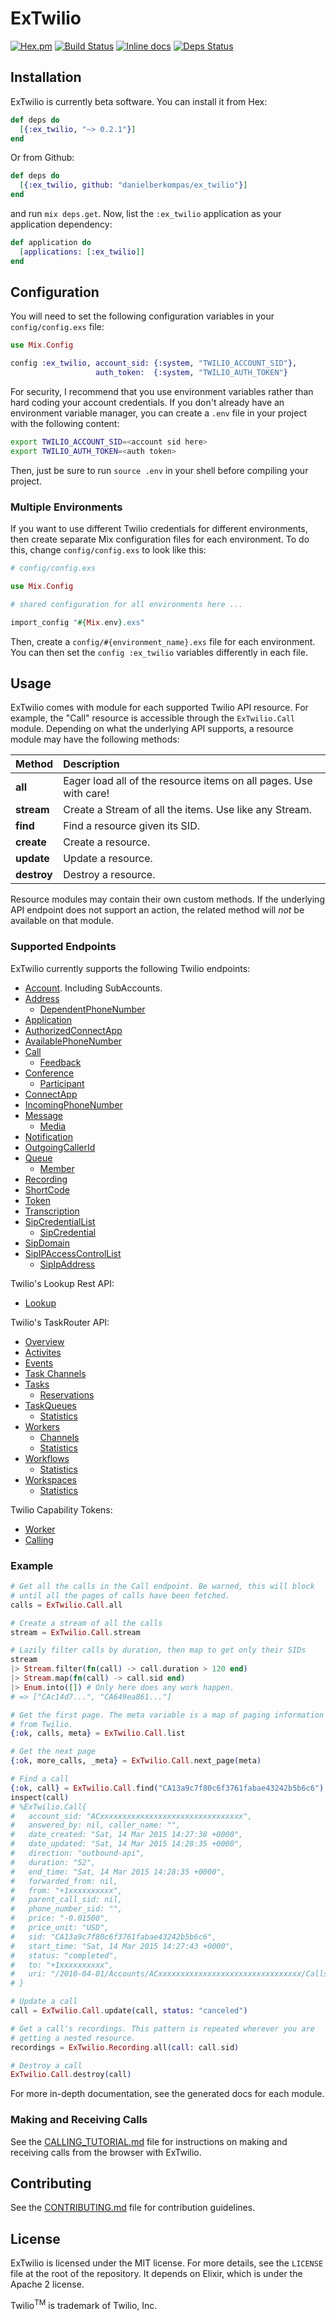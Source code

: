 ExTwilio
========
[![Hex.pm](https://img.shields.io/hexpm/v/ex_twilio.svg)](https://hex.pm/packages/ex_twilio)
[![Build Status](https://travis-ci.org/danielberkompas/ex_twilio.svg?branch=master)](https://travis-ci.org/danielberkompas/ex_twilio)
[![Inline docs](http://inch-ci.org/github/danielberkompas/ex_twilio.svg?branch=master)](http://inch-ci.org/github/danielberkompas/ex_twilio)
[![Deps Status](https://beta.hexfaktor.org/badge/all/github/danielberkompas/ex_twilio.svg)](https://beta.hexfaktor.org/github/danielberkompas/ex_twilio)

## Installation

ExTwilio is currently beta software. You can install it from Hex:

```elixir
def deps do
  [{:ex_twilio, "~> 0.2.1"}]
end
```

Or from Github:

```elixir
def deps do
  [{:ex_twilio, github: "danielberkompas/ex_twilio"}]
end
```

and run `mix deps.get`. Now, list the `:ex_twilio` application as your application dependency:

```elixir
def application do
  [applications: [:ex_twilio]]
end
```

## Configuration

You will need to set the following configuration variables in your
`config/config.exs` file:

```elixir
use Mix.Config

config :ex_twilio, account_sid: {:system, "TWILIO_ACCOUNT_SID"},
                   auth_token:  {:system, "TWILIO_AUTH_TOKEN"}
```

For security, I recommend that you use environment variables rather than hard
coding your account credentials. If you don't already have an environment
variable manager, you can create a `.env` file in your project with the
following content:

```bash
export TWILIO_ACCOUNT_SID=<account sid here>
export TWILIO_AUTH_TOKEN=<auth token>
```

Then, just be sure to run `source .env` in your shell before compiling your
project.

### Multiple Environments
If you want to use different Twilio credentials for different environments, then
create separate Mix configuration files for each environment. To do this, change
`config/config.exs` to look like this:

```elixir
# config/config.exs

use Mix.Config

# shared configuration for all environments here ...

import_config "#{Mix.env}.exs"
```

Then, create a `config/#{environment_name}.exs` file for each environment. You
can then set the `config :ex_twilio` variables differently in each file.

## Usage

ExTwilio comes with module for each supported Twilio API resource. For example,
the "Call" resource is accessible through the `ExTwilio.Call` module. Depending
on what the underlying API supports, a resource module may have the following
methods:

| Method      | Description                                                       |
|:------------|:------------------------------------------------------------------|
| **all**     | Eager load all of the resource items on all pages. Use with care! |
| **stream**  | Create a Stream of all the items. Use like any Stream.            |
| **find**    | Find a resource given its SID.                                    |
| **create**  | Create a resource.                                                |
| **update**  | Update a resource.                                                |
| **destroy** | Destroy a resource.                                               |

Resource modules may contain their own custom methods. If the underlying API
endpoint does not support an action, the related method will _not_ be available
on that module.

### Supported Endpoints

ExTwilio currently supports the following Twilio endpoints:

- [Account](https://www.twilio.com/docs/api/2010-04-01/rest/account). Including SubAccounts.
- [Address](https://www.twilio.com/docs/api/2010-04-01/rest/addresses)
    - [DependentPhoneNumber](https://www.twilio.com/docs/api/2010-04-01/rest/addresses#instance-subresources)
- [Application](https://www.twilio.com/docs/api/2010-04-01/rest/applications)
- [AuthorizedConnectApp](https://www.twilio.com/docs/api/2010-04-01/rest/authorized-connect-apps)
- [AvailablePhoneNumber](https://www.twilio.com/docs/api/2010-04-01/rest/available-phone-numbers)
- [Call](https://www.twilio.com/docs/api/2010-04-01/rest/call)
    - [Feedback](https://www.twilio.com/docs/api/2010-04-01/rest/call-feedback)
- [Conference](https://www.twilio.com/docs/api/2010-04-01/rest/conference)
    - [Participant](https://www.twilio.com/docs/api/2010-04-01/rest/participant)
- [ConnectApp](https://www.twilio.com/docs/api/2010-04-01/rest/connect-apps)
- [IncomingPhoneNumber](https://www.twilio.com/docs/api/2010-04-01/rest/incoming-phone-numbers)
- [Message](https://www.twilio.com/docs/api/2010-04-01/rest/message)
    - [Media](https://www.twilio.com/docs/api/2010-04-01/rest/media)
- [Notification](https://www.twilio.com/docs/api/notifications/rest)
- [OutgoingCallerId](https://www.twilio.com/docs/api/2010-04-01/rest/outgoing-caller-ids)
- [Queue](https://www.twilio.com/docs/api/2010-04-01/rest/queue)
    - [Member](https://www.twilio.com/docs/api/2010-04-01/rest/member)
- [Recording](https://www.twilio.com/docs/api/2010-04-01/rest/recording)
- [ShortCode](https://www.twilio.com/docs/api/2010-04-01/rest/short-codes)
- [Token](https://www.twilio.com/docs/api/2010-04-01/rest/token)
- [Transcription](https://www.twilio.com/docs/api/2010-04-01/rest/transcription)
- [SipCredentialList](https://www.twilio.com/docs/api/2010-04-01/rest/credential-list)
    - [SipCredential](https://www.twilio.com/docs/api/rest/credential-list#subresources)
- [SipDomain](https://www.twilio.com/docs/api/2010-04-01/rest/domain)
- [SipIPAccessControlList](https://www.twilio.com/docs/api/2010-04-01/rest/ip-access-control-list)
    - [SipIpAddress](https://www.twilio.com/docs/api/rest/ip-access-control-list#subresources)

Twilio's Lookup Rest API:

- [Lookup](https://www.twilio.com/docs/api/lookups)

Twilio's TaskRouter API:

- [Overview](https://www.twilio.com/docs/api/taskrouter/rest-api)
- [Activites](https://www.twilio.com/docs/api/taskrouter/activities)
- [Events](https://www.twilio.com/docs/api/taskrouter/events)
- [Task Channels](https://www.twilio.com/docs/api/taskrouter/rest-api-task-channel)
- [Tasks](https://www.twilio.com/docs/api/taskrouter/tasks)
    - [Reservations](https://www.twilio.com/docs/api/taskrouter/reservations)
- [TaskQueues](https://www.twilio.com/docs/api/taskrouter/taskqueues)
    - [Statistics](https://www.twilio.com/docs/api/taskrouter/taskqueue-statistics)
- [Workers](https://www.twilio.com/docs/api/taskrouter/workers)
    - [Channels](https://www.twilio.com/docs/api/taskrouter/rest-api-workerchannel)
    - [Statistics](https://www.twilio.com/docs/api/taskrouter/worker-statistics)
- [Workflows](https://www.twilio.com/docs/api/taskrouter/workflows)
    - [Statistics](https://www.twilio.com/docs/api/taskrouter/workflow-statistics)
- [Workspaces](https://www.twilio.com/docs/api/taskrouter/workspaces)
    - [Statistics](https://www.twilio.com/docs/api/taskrouter/workspace-statistics)

Twilio Capability Tokens:
- [Worker](https://www.twilio.com/docs/api/taskrouter/worker-js)
- [Calling](https://www.twilio.com/docs/api/client/capability-tokens)

### Example

```elixir
# Get all the calls in the Call endpoint. Be warned, this will block
# until all the pages of calls have been fetched.
calls = ExTwilio.Call.all

# Create a stream of all the calls
stream = ExTwilio.Call.stream

# Lazily filter calls by duration, then map to get only their SIDs
stream
|> Stream.filter(fn(call) -> call.duration > 120 end)
|> Stream.map(fn(call) -> call.sid end)
|> Enum.into([]) # Only here does any work happen.
# => ["CAc14d7...", "CA649ea861..."]

# Get the first page. The meta variable is a map of paging information
# from Twilio.
{:ok, calls, meta} = ExTwilio.Call.list

# Get the next page
{:ok, more_calls, _meta} = ExTwilio.Call.next_page(meta)

# Find a call
{:ok, call} = ExTwilio.Call.find("CA13a9c7f80c6f3761fabae43242b5b6c6")
inspect(call)
# %ExTwilio.Call{
#   account_sid: "ACxxxxxxxxxxxxxxxxxxxxxxxxxxxxxxxx",
#   answered_by: nil, caller_name: "",
#   date_created: "Sat, 14 Mar 2015 14:27:38 +0000",
#   date_updated: "Sat, 14 Mar 2015 14:28:35 +0000",
#   direction: "outbound-api",
#   duration: "52",
#   end_time: "Sat, 14 Mar 2015 14:28:35 +0000",
#   forwarded_from: nil,
#   from: "+1xxxxxxxxxx",
#   parent_call_sid: nil,
#   phone_number_sid: "",
#   price: "-0.01500",
#   price_unit: "USD",
#   sid: "CA13a9c7f80c6f3761fabae43242b5b6c6",
#   start_time: "Sat, 14 Mar 2015 14:27:43 +0000",
#   status: "completed",
#   to: "+1xxxxxxxxxx",
#   uri: "/2010-04-01/Accounts/ACxxxxxxxxxxxxxxxxxxxxxxxxxxxxxxxx/Calls/CAxxxxxxxxxxxxxxxxxxxxxxxxxxxxxxxx.json"
# }

# Update a call
call = ExTwilio.Call.update(call, status: "canceled")

# Get a call's recordings. This pattern is repeated wherever you are
# getting a nested resource.
recordings = ExTwilio.Recording.all(call: call.sid)

# Destroy a call
ExTwilio.Call.destroy(call)
```

For more in-depth documentation, see the generated docs for each module.

### Making and Receiving Calls

See the [CALLING_TUTORIAL.md](CALLING_TUTORIAL.md) file for instructions on
making and receiving calls from the browser with ExTwilio.

## Contributing

See the [CONTRIBUTING.md](CONTRIBUTING.md) file for contribution guidelines.

## License
ExTwilio is licensed under the MIT license. For more details, see the `LICENSE`
file at the root of the repository. It depends on Elixir, which is under the
Apache 2 license.

Twilio<sup>TM</sup> is trademark of Twilio, Inc.

[hex]: http://hex.pm
